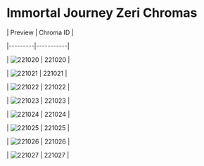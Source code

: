 # Immortal Journey Zeri Chromas


| Preview | Chroma ID |

|---------|-----------|

| ![221020](https://raw.communitydragon.org/latest/plugins/rcp-be-lol-game-data/global/default/v1/champion-chroma-images/221/221020.png) | 221020 |

| ![221021](https://raw.communitydragon.org/latest/plugins/rcp-be-lol-game-data/global/default/v1/champion-chroma-images/221/221021.png) | 221021 |

| ![221022](https://raw.communitydragon.org/latest/plugins/rcp-be-lol-game-data/global/default/v1/champion-chroma-images/221/221022.png) | 221022 |

| ![221023](https://raw.communitydragon.org/latest/plugins/rcp-be-lol-game-data/global/default/v1/champion-chroma-images/221/221023.png) | 221023 |

| ![221024](https://raw.communitydragon.org/latest/plugins/rcp-be-lol-game-data/global/default/v1/champion-chroma-images/221/221024.png) | 221024 |

| ![221025](https://raw.communitydragon.org/latest/plugins/rcp-be-lol-game-data/global/default/v1/champion-chroma-images/221/221025.png) | 221025 |

| ![221026](https://raw.communitydragon.org/latest/plugins/rcp-be-lol-game-data/global/default/v1/champion-chroma-images/221/221026.png) | 221026 |

| ![221027](https://raw.communitydragon.org/latest/plugins/rcp-be-lol-game-data/global/default/v1/champion-chroma-images/221/221027.png) | 221027 |